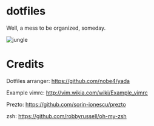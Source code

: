 # dotfiles
Well, a mess to be organized, someday. 

![jungle](https://i.giphy.com/6ENaZfuHLJaE0.gif)

# Credits 
Dotfiles arranger: https://github.com/nobe4/yada

Example vimrc: http://vim.wikia.com/wiki/Example_vimrc

Prezto: https://github.com/sorin-ionescu/prezto

zsh: https://github.com/robbyrussell/oh-my-zsh
